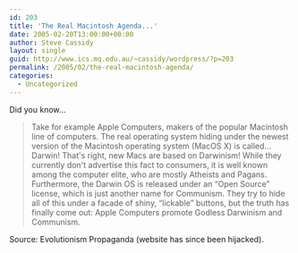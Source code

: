 ```yaml
---
id: 203
title: 'The Real Macintosh Agenda...'
date: 2005-02-20T13:00:00+00:00
author: Steve Cassidy
layout: single
guid: http://www.ics.mq.edu.au/~cassidy/wordpress/?p=203
permalink: /2005/02/the-real-macintosh-agenda/
categories:
  - Uncategorized
---
```

Did you know...

> Take for example Apple Computers, makers of the popular Macintosh line of computers. The real operating system hiding under the newest version of the Macintosh operating system (MacOS X) is called... Darwin! That's right, new Macs are based on Darwinism! While they currently don't advertise this fact to consumers, it is well known among the computer elite, who are mostly Atheists and Pagans. Furthermore, the Darwin OS is released under an &#8220;Open Source&#8221; license, which is just another name for Communism. They try to hide all of this under a facade of shiny, &#8220;lickable&#8221; buttons, but the truth has finally come out: Apple Computers promote Godless Darwinism and Communism. 

Source: Evolutionism Propaganda (website has since been hijacked).
